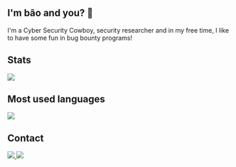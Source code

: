 ## I'm bão and you? 🤠
 
I'm a Cyber Security Cowboy, security researcher and in my free time, I like to have some fun in bug bounty programs!

## Stats

<div>
   <img src="https://github-readme-stats.vercel.app/api?username=psylinux&show_icons=true&theme=chartreuse-dark&include_all_commits=true&count_private=true&hide=issues" />
</div>

## Most used languages
<div>
   <img src="https://github-readme-stats.vercel.app/api/top-langs/?username=psylinux&langs_count=4&layout=compact&theme=dracula" />
</div>
  
## Contact


<a href="https://twitter.com/psylinux">
   <img src="https://img.shields.io/badge/twitter-@psylinux-red.svg?style=square&logo=twitter">
</a>


<a href="https://www.linkedin.com/in/mtazevedo/">
   <img src="https://img.shields.io/badge/linkedin-@psylinux-blue.svg?style=square&logo=linkedin">
</a>

